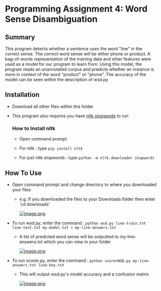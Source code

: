 # Programming Assignment 4: Word Sense Disambiguation

## **Summary**

This program detects whether a sentence uses the word "line" in the correct sense. The correct word sense will be either phone or product. A bag-of-words representation of the training data and other features were used as a model for our program to learn from. Using this model, the program reads an unannotated corpus and predicts whether an instance is more in context of the word "product" or "phone". The accuracy of the model can be seen within the description of wsd.py 

## **Installation**

* Download all other files within this folder

* This program also requires you have [nltk stopwords](https://www.nltk.org/data.html) to run 

  ### **How to Install nltk**
  
  * Open command prompt
  
  * For nltk : type ```pip install nltk```

  * For just nltk stopwords : type ```python -m nltk.downloader stopwords```

## **How To Use**

* Open command prompt and change directory to where you downloaded your files
  * e.g. If you downloaded the files to your Downloads folder then enter 'cd downloads'
  
    [![image.png](https://i.postimg.cc/P5n7qP3b/image.png)](https://postimg.cc/yknjQYzW)

* To run wsd.py, enter the command : ```python wsd.py line-train.txt line-test.txt my-model.txt > my-line-answers.txt```

  * A list of predicted word sense will be outputted to my-line-answers.txt which you can view in your folder
  
    [![image.png](https://i.postimg.cc/kgwNynQJ/image.png)](https://postimg.cc/pmhnWMc4)

* To run scorer.py, enter the command : ```python scorerWSD.py my-line-answers.txt line-key.txt```
  
  * This will output wsd.py's model accuracy and a confusion matrix
  
    [![image.png](https://i.postimg.cc/gJ3nNDCV/image.png)](https://postimg.cc/YGqrS1q0)
  


